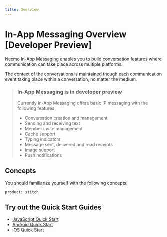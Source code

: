 ```yaml
---
title: Overview
---
```


# In-App Messaging Overview [Developer Preview]

Nexmo In-App Messaging enables you to build conversation features where communication can take place across multiple platforms.

The context of the conversations is maintained though each communication event taking place within a conversation, no matter the medium.

> ### In-App Messaging is in developer preview
>
> Currently In-App Messaging offers basic IP messaging with the following features:
>
> * Conversation creation and management
> * Sending and receiving text
> * Member invite management
> * Cache support
> * Typing indicators
> * Message sent, delivered and read receipts
> * Image support
> * Push notifications

## Concepts

You should familiarize yourself with the following concepts:

```concept_list
product: stitch
```

## Try out the Quick Start Guides

* [JavaScript Quick Start](/stitch/in-app-messaging/guides/simple-conversation/javascript)
* [Android Quick Start](/stitch/in-app-messaging/guides/simple-conversation/android)
* [iOS Quick Start](/stitch/in-app-messaging/guides/simple-conversation/ios)
